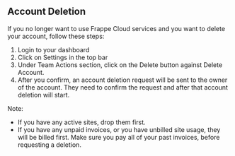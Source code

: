 ## Account Deletion

If you no longer want to use Frappe Cloud services and you want to delete your account, follow these steps:

1.  Login to your dashboard
2.  Click on Settings in the top bar
3.  Under Team Actions section, click on the Delete button against Delete Account.
4.  After you confirm, an account deletion request will be sent to the owner of the account. They need to confirm the request and after that account deletion will start.

Note:

*   If you have any active sites, drop them first.
*   If you have any unpaid invoices, or you have unbilled site usage, they will be billed first. Make sure you pay all of your past invoices, before requesting a deletion.
